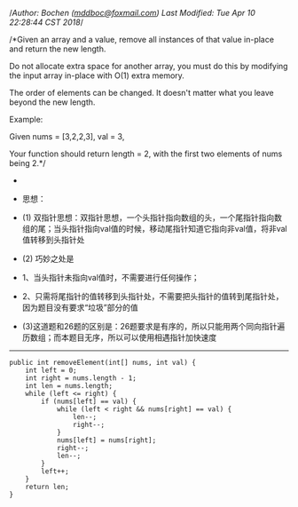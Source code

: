 /*Author: Bochen (mddboc@foxmail.com)
Last Modified: Tue Apr 10 22:28:44 CST 2018*/

/*Given an array and a value, remove all instances of that value in-place and return the new length.

 Do not allocate extra space for another array, you must do this by modifying the input array in-place with O(1) extra memory.

 The order of elements can be changed. It doesn't matter what you leave beyond the new length.

  Example:

  Given nums = [3,2,2,3], val = 3,

  Your function should return length = 2, with the first two elements of nums being 2.*/


 
* 
* 思想：

* (1) 双指针思想：双指针思想，一个头指针指向数组的头，一个尾指针指向数组的尾；当头指针指向val值的时候，移动尾指针知道它指向非val值，将非val值转移到头指针处

* (2) 巧妙之处是 
* 1、当头指针未指向val值时，不需要进行任何操作；
* 2、只需将尾指针的值转移到头指针处，不需要把头指针的值转到尾指针处，因为题目没有要求“垃圾”部分的值

* (3)这道题和26题的区别是：26题要求是有序的，所以只能用两个同向指针遍历数组；而本题目无序，所以可以使用相遇指针加快速度



--------
    public int removeElement(int[] nums, int val) {
        int left = 0;
        int right = nums.length - 1;
        int len = nums.length;
        while (left <= right) {
            if (nums[left] == val) {
                while (left < right && nums[right] == val) {
                    len--;
                    right--;
                }
                nums[left] = nums[right];
                right--;
                len--;
            }
            left++;
        }
        return len;
    }